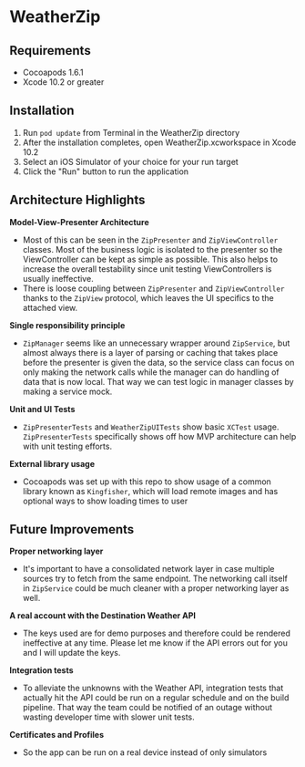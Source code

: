 # WeatherZip

## Requirements

- Cocoapods 1.6.1
- Xcode 10.2 or greater

## Installation

1. Run `pod update` from Terminal in the WeatherZip directory
2. After the installation completes, open WeatherZip.xcworkspace in Xcode 10.2
3. Select an iOS Simulator of your choice for your run target
4. Click the "Run" button to run the application

## Architecture Highlights

**Model-View-Presenter Architecture**

* Most of this can be seen in the `ZipPresenter` and `ZipViewController` classes. Most of the business logic is isolated to the presenter so the ViewController can be kept as simple as possible. This also helps to increase the overall testability since unit testing ViewControllers is usually ineffective.
* There is loose coupling between `ZipPresenter` and `ZipViewController` thanks to the `ZipView` protocol, which leaves the UI specifics to the attached view.

**Single responsibility principle**

* `ZipManager` seems like an unnecessary wrapper around `ZipService`, but almost always there is a layer of parsing or caching that takes place before the presenter is given the data, so the service class can focus on only making the network calls while the manager can do handling of data that is now local. That way we can test logic in manager classes by making a service mock.

**Unit and UI Tests**

* `ZipPresenterTests` and `WeatherZipUITests` show basic `XCTest` usage. `ZipPresenterTests` specifically shows off how MVP architecture can help with unit testing efforts.

**External library usage**

* Cocoapods was set up with this repo to show usage of a common library known as `Kingfisher`, which will load remote images and has optional ways to show loading times to user

## Future Improvements

**Proper networking layer**

* It's important to have a consolidated network layer in case multiple sources try to fetch from the same endpoint. The networking call itself in `ZipService` could be much cleaner with a proper networking layer as well.

**A real account with the Destination Weather API**

* The keys used are for demo purposes and therefore could be rendered ineffective at any time. Please let me know if the API errors out for you and I will update the keys.

**Integration tests**

* To alleviate the unknowns with the Weather API, integration tests that actually hit the API could be run on a regular schedule and on the build pipeline. That way the team could be notified of an outage without wasting developer time with slower unit tests.

**Certificates and Profiles**

* So the app can be run on a real device instead of only simulators
